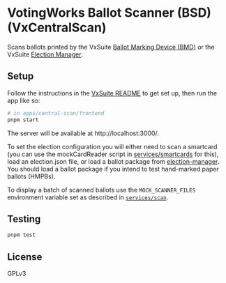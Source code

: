 # VotingWorks Ballot Scanner (BSD) (VxCentralScan)

Scans ballots printed by the VxSuite [Ballot Marking Device (BMD)](../bmd) or
the VxSuite [Election Manager](../election-manager).

## Setup

Follow the instructions in the [VxSuite README](../../../README.md) to get set
up, then run the app like so:

```sh
# in apps/central-scan/frontend
pnpm start
```

The server will be available at http://localhost:3000/.

To set the election configuration you will either need to scan a smartcard (you
can use the mockCardReader script in
[services/smartcards](../../../services/smartcards) for this), load an
election.json file, or load a ballot package from
[election-manager](../election-manager). You should load a ballot package if you
intend to test hand-marked paper ballots (HMPBs).

To display a batch of scanned ballots use the `MOCK_SCANNER_FILES` environment
variable set as described in [`services/scan`](../../../services/scan).

## Testing

```sh
pnpm test
```

## License

GPLv3
